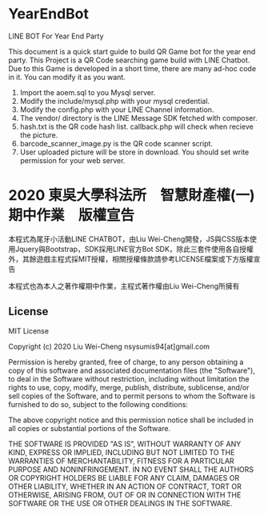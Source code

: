 # YearEndBot
LINE BOT For Year End Party

This document is a quick start guide to build QR Game bot for the year end party.
This Project is a QR Code searching game build with LINE Chatbot.
Due to this Game is developed in a short time, there are many ad-hoc code in it.
You can modify it as you want.

1. Import the aoem.sql to you Mysql server.
2. Modify the include/mysql.php with your mysql credential.
3. Modify the config.php with your LINE Channel information.
4. The vendor/ directory is the LINE Message SDK fetched with composer.
5. hash.txt is the QR code hash list. callback.php will check when recieve the picture.
6. barcode_scanner_image.py is the QR code scanner script.
7. User uploaded picture will be store in download. You should set write permission for your web server.

# 2020 東吳大學科法所　智慧財產權(一)　期中作業　版權宣告
本程式為尾牙小活動LINE CHATBOT，由Liu Wei-Cheng開發，JS與CSS版本使用Jquery與Bootstrap，SDK採用LINE官方Bot SDK，除此三套件使用各自授權外，其餘遊戲主程式採MIT授權，相關授權條款請參考LICENSE檔案或下方版權宣告

本程式也為本人之著作權期中作業，主程式著作權由Liu Wei-Cheng所擁有  

License
----
MIT License

Copyright (c) 2020 Liu Wei-Cheng nsysumis94[at]gmail.com

Permission is hereby granted, free of charge, to any person obtaining a copy
of this software and associated documentation files (the "Software"), to deal
in the Software without restriction, including without limitation the rights
to use, copy, modify, merge, publish, distribute, sublicense, and/or sell
copies of the Software, and to permit persons to whom the Software is
furnished to do so, subject to the following conditions:

The above copyright notice and this permission notice shall be included in all
copies or substantial portions of the Software.

THE SOFTWARE IS PROVIDED "AS IS", WITHOUT WARRANTY OF ANY KIND, EXPRESS OR
IMPLIED, INCLUDING BUT NOT LIMITED TO THE WARRANTIES OF MERCHANTABILITY,
FITNESS FOR A PARTICULAR PURPOSE AND NONINFRINGEMENT. IN NO EVENT SHALL THE
AUTHORS OR COPYRIGHT HOLDERS BE LIABLE FOR ANY CLAIM, DAMAGES OR OTHER
LIABILITY, WHETHER IN AN ACTION OF CONTRACT, TORT OR OTHERWISE, ARISING FROM,
OUT OF OR IN CONNECTION WITH THE SOFTWARE OR THE USE OR OTHER DEALINGS IN THE
SOFTWARE.

